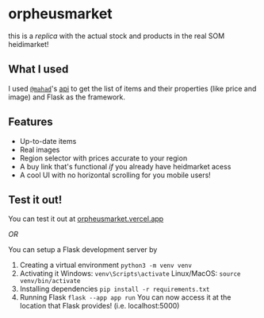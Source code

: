 # orpheusmarket
this is a _replica_ with the actual stock and products in the real SOM heidimarket!

## What I used
I used [`@mahad`](https://hackclub.slack.com/team/U059VC0UDEU)'s [api](https://summer.skyfall.dev/api/shop) to get the list of items and their properties (like price and image) and Flask as the framework.

## Features
- Up-to-date items
- Real images
- Region selector with prices accurate to your region
- A buy link that's functional *if* you already have heidmarket acess
- A cool UI with no horizontal scrolling for you mobile users! 


## Test it out!
You can test it out at [orpheusmarket.vercel.app](https://orpheusmarket.vercel.app)

*OR*

You can setup a Flask development server by
1. Creating a virtual environment
`python3 -m venv venv`
2. Activating it
Windows: `venv\Scripts\activate`
Linux/MacOS: `source venv/bin/activate`
3. Installing dependencies
`pip install -r requirements.txt`
4. Running Flask
`flask --app app run`
You can now access it at the location that Flask provides! (i.e. localhost:5000)
